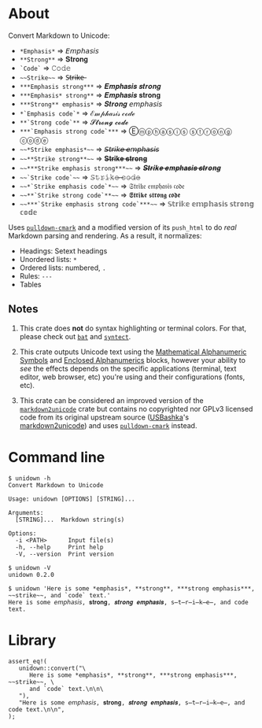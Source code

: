 # About

Convert Markdown to Unicode:

* `*Emphasis*` => 𝘌𝘮𝘱𝘩𝘢𝘴𝘪𝘴
* `**Strong**` => 𝐒𝐭𝐫𝐨𝐧𝐠
* `` `Code` `` => 𝙲𝚘𝚍𝚎
* `~~Strike~~` => S̶t̶r̶i̶k̶e̶
* `***Emphasis strong***` => 𝑬𝒎𝒑𝒉𝒂𝒔𝒊𝒔 𝒔𝒕𝒓𝒐𝒏𝒈
* `***Emphasis* strong**` => 𝑬𝒎𝒑𝒉𝒂𝒔𝒊𝒔 𝐬𝐭𝐫𝐨𝐧𝐠
* `***Strong** emphasis*` => 𝑺𝒕𝒓𝒐𝒏𝒈 𝘦𝘮𝘱𝘩𝘢𝘴𝘪𝘴
* `` *`Emphasis code`* `` => ℰ𝓂𝓅𝒽𝒶𝓈𝒾𝓈 𝒸ℴ𝒹ℯ
* `` **`Strong code`** `` => 𝓢𝓽𝓻𝓸𝓷𝓰 𝓬𝓸𝓭𝓮
* `` ***`Emphasis strong code`*** `` => Ⓔⓜⓟⓗⓐⓢⓘⓢ ⓢⓣⓡⓞⓝⓖ ⓒⓞⓓⓔ
* `~~*Strike emphasis*~~` => 𝘚̶𝘵̶𝘳̶𝘪̶𝘬̶𝘦̶ ̶𝘦̶𝘮̶𝘱̶𝘩̶𝘢̶𝘴̶𝘪̶𝘴̶
* `~~**Strike strong**~~` => 𝐒̶𝐭̶𝐫̶𝐢̶𝐤̶𝐞̶ ̶𝐬̶𝐭̶𝐫̶𝐨̶𝐧̶𝐠̶
* `~~***Strike emphasis strong***~~` => 𝑺̶𝒕̶𝒓̶𝒊̶𝒌̶𝒆̶ ̶𝒆̶𝒎̶𝒑̶𝒉̶𝒂̶𝒔̶𝒊̶𝒔̶ ̶𝒔̶𝒕̶𝒓̶𝒐̶𝒏̶𝒈̶
* `` ~~`Strike code`~~ `` => 𝚂̶𝚝̶𝚛̶𝚒̶𝚔̶𝚎̶ ̶𝚌̶𝚘̶𝚍̶𝚎̶
* `` ~~*`Strike emphasis code`*~~ `` => 𝔖𝔱𝔯𝔦𝔨𝔢 𝔢𝔪𝔭𝔥𝔞𝔰𝔦𝔰 𝔠𝔬𝔡𝔢
* `` ~~**`Strike strong code`**~~ `` => 𝕾𝖙𝖗𝖎𝖐𝖊 𝖘𝖙𝖗𝖔𝖓𝖌 𝖈𝖔𝖉𝖊
* `` ~~***`Strike emphasis strong code`***~~ `` => 𝕊𝕥𝕣𝕚𝕜𝕖 𝕖𝕞𝕡𝕙𝕒𝕤𝕚𝕤 𝕤𝕥𝕣𝕠𝕟𝕘 𝕔𝕠𝕕𝕖

Uses [`pulldown-cmark`] and a modified version of its `push_html` to do *real* Markdown parsing and
rendering.
As a result, it normalizes:

* Headings: Setext headings
* Unordered lists: `*`
* Ordered lists: numbered, `.`
* Rules: `---`
* Tables

## Notes

1. This crate does **not** do syntax highlighting or terminal colors.
   For that, please check out [`bat`] and [`syntect`].

2. This crate outputs Unicode text using the [Mathematical Alphanumeric Symbols] and
   [Enclosed Alphanumerics] blocks, however your ability to *see* the effects depends on the
   specific applications (terminal, text editor, web browser, etc) you're using and their
   configurations (fonts, etc).

3. This crate can be considered an improved version of the [`markdown2unicode`] crate but contains
   no copyrighted nor GPLv3 licensed code from its original upstream source ([USBashka]'s
   [markdown2unicode]) and uses [`pulldown-cmark`] instead.

# Command line

```text
$ unidown -h
Convert Markdown to Unicode

Usage: unidown [OPTIONS] [STRING]...

Arguments:
  [STRING]...  Markdown string(s)

Options:
  -i <PATH>      Input file(s)
  -h, --help     Print help
  -V, --version  Print version
```

```text
$ unidown -V
unidown 0.2.0
```

```text
$ unidown 'Here is some *emphasis*, **strong**, ***strong emphasis***, ~~strike~~, and `code` text.'
Here is some 𝘦𝘮𝘱𝘩𝘢𝘴𝘪𝘴, 𝐬𝐭𝐫𝐨𝐧𝐠, 𝒔𝒕𝒓𝒐𝒏𝒈 𝒆𝒎𝒑𝒉𝒂𝒔𝒊𝒔, s̶t̶r̶i̶k̶e̶, and 𝚌𝚘𝚍𝚎 text.
```

# Library

```
assert_eq!(
   unidown::convert("\
      Here is some *emphasis*, **strong**, ***strong emphasis***, ~~strike~~, \
      and `code` text.\n\n\
   "),
   "Here is some 𝘦𝘮𝘱𝘩𝘢𝘴𝘪𝘴, 𝐬𝐭𝐫𝐨𝐧𝐠, 𝒔𝒕𝒓𝒐𝒏𝒈 𝒆𝒎𝒑𝒉𝒂𝒔𝒊𝒔, s̶t̶r̶i̶k̶e̶, and 𝚌𝚘𝚍𝚎 text.\n\n",
);
```

[`bat`]: https://crates.io/crates/bat
[`markdown2unicode`]: https://crates.io/crates/markdown2unicode
[`pulldown-cmark`]: https://crates.io/crates/pulldown-cmark
[`syntect`]: https://crates.io/crates/syntect

[Mathematical Alphanumeric Symbols]: https://en.wikipedia.org/wiki/Mathematical_Alphanumeric_Symbols
[Enclosed Alphanumerics]: https://en.wikipedia.org/wiki/Enclosed_Alphanumerics

[USBashka]: https://github.com/USBashka
[markdown2unicode]: https://github.com/USBashka/markdown2unicode

